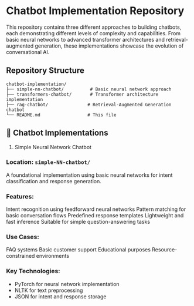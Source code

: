 # Chatbot Implementation Repository

This repository contains three different approaches to building chatbots, each demonstrating different levels of complexity and capabilities. From basic neural networks to advanced transformer architectures and retrieval-augmented generation, these implementations showcase the evolution of conversational AI.

## Repository Structure

```
chatbot-implementation/
├── simple-nn-chatbot/          # Basic neural network approach
├── transformers-chatbot/       # Transformer architecture implementation
├── rag-chatbot/               # Retrieval-Augmented Generation chatbot
└── README.md                  # This file
```

## 🤖 Chatbot Implementations

1. Simple Neural Network Chatbot
### Location: `simple-NN-chatbot/`
A foundational implementation using basic neural networks for intent classification and response generation.

### Features:

Intent recognition using feedforward neural networks
Pattern matching for basic conversation flows
Predefined response templates
Lightweight and fast inference
Suitable for simple question-answering tasks

### Use Cases:

FAQ systems
Basic customer support
Educational purposes
Resource-constrained environments

### Key Technologies:

* PyTorch for neural network implementation
* NLTK for text preprocessing
* JSON for intent and response storage